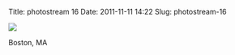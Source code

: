 Title: photostream 16
Date: 2011-11-11 14:22
Slug: photostream-16

[![](http://martinfowler.com/photos/16.jpg)](http://martinfowler.com/photos/16.html)

</p>

</p>

Boston, MA

</p>

